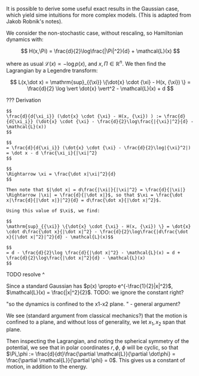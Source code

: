 It is possible to derive some useful exact results in the Gaussian case, which yield sime intuitions for more complex models. (This is adapted from Jakob Robnik's notes).

We consider the non-stochastic case, without rescaling, so Hamiltonian dynamics with:

$$
H(x,\Pi) = \frac{d}{2}\log\frac{|\Pi|^2}{d} + \mathcal{L}(x)
$$

where as usual $\mathcal{L}(x) \propto -\log p(x)$, and $x, \Pi \in \mathbb{R}^n$. We then find the Lagrangian by a Legendre transform:

$$
L(x,\dot x) = \mathrm{sup}_{{\xi}} \{\dot{x} \cdot {\xi} - H(x, {\xi}) \} = \frac{d}{2} \log \vert \dot{x} \vert^2 - \mathcal{L}(x) + d
$$

??? Derivation

    $$
    \frac{d}{d{\xi_i}} (\dot{x} \cdot {\xi} - H(x, {\xi}) ) := \frac{d}{d{\xi_i}} (\dot{x} \cdot {\xi} - \frac{d}{2}\log\frac{|{\xi}|^2}{d} - \mathcal{L}(x))
    $$

    $$
    = \frac{d}{d{\xi_i}} (\dot{x} \cdot {\xi} - \frac{d}{2}\log|{\xi}^2|) = \dot x - d \frac{\xi_i}{|\xi|^2}
    $$

    $$
    \Rightarrow \xi = \frac{\dot x|\xi|^2}{d}
    $$

    Then note that $|\dot x| = d\frac{|\xi|}{|\xi|^2} = \frac{d}{|\xi|} \Rightarrow |\xi| = \frac{d}{|\dot x|}$, so that $\xi = \frac{\dot x|\frac{d}{|\dot x|}|^2}{d} = d\frac{\dot x}{|\dot x|^2}$.

    Using this value of $\xi$, we find:

    $$
    \mathrm{sup}_{{\xi}} \{\dot{x} \cdot {\xi} - H(x, {\xi}) \} = \dot{x} \cdot d\frac{\dot x}{|\dot x|^2} - \frac{d}{2}\log\frac{|d\frac{\dot x}{|\dot x|^2}|^2}{d} - \mathcal{L}(x)$$

    $$
    = d - \frac{d}{2}\log \frac{d}{|\dot x|^2} - \mathcal{L}(x) = d + \frac{d}{2}\log\frac{|\dot x|^2}{d} - \mathcal{L}(x)
    $$

TODO resolve ^

Since a standard Gaussian has $p(x) \propto e^{-\frac{1}{2}|x|^2}$, $\mathcal{L}(x) = \frac{|x|^2}{2}$. TODO: we ignore the constant right?

"so
the dynamics is confined to the x1-x2 plane. " - general argument?

We see (standard argument from classical mechanics?) that the motion is confined to a plane, and without loss of generality, we let $x_1, x_2$ span that plane.

Then inspecting the Lagrangian, and noting the spherical symmetry of the potential, we see that in polar coordinates $r,\phi$, $\phi$ will be cyclic, so that $\Pi_\phi := \frac{d}{dt}\frac{\partial \mathcal{L}}{\partial \dot\phi} = \frac{\partial \mathcal{L}}{\partial \phi} = 0$. This gives us a constant of motion, in addition to the energy.